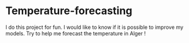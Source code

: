 # Temperature-forecasting
I do this project for fun. I would like to know if it is possible to improve my models. Try to help me forecast the temperature in Alger !
